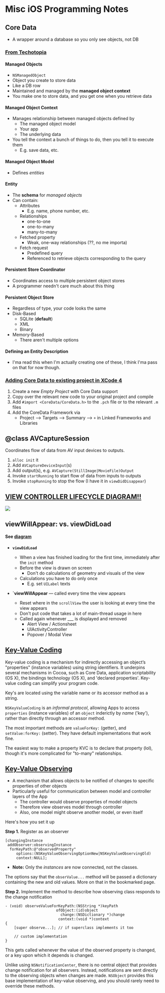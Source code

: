 Misc iOS Programming Notes
==========================

Core Data
---------

* A wrapper around a database so you only see objects, not DB

### [From Techotopia](http://www.techotopia.com/index.php/Working_with_iOS_7_Databases_using_Core_Data)

#### Managed Objects

* `NSManagedObject`
* Object you create to store data
* Like a DB row
* Maintained and managed by the **managed object context**
* You make one to store data, and you get one when you retrieve data

#### Managed Object Context

* Manages relationship between managed objects defined by
    * The managed object model
    * Your app
    * The underlying data
* You tell the context a bunch of things to do, then you tell it to execute them
    * E.g. save data, etc.

#### Managed Object Model

* Defines *entities*

#### Entity

* The **schema** for *managed objects*
* Can contain:
    * Attributes
        * E.g. name, phone number, etc.
    * Relationships
        * one-to-one
        * one-to-many
        * many-to-many
    * Fetched property
        * Weak, one-way relationships (??, no me importa)
    * Fetch request
        * Predefined query
        * Referenced to retrieve objects corresponding to the query

#### Persistent Store Coordinator

* Coordinates access to multiple persistent object stores
* A programmer needn't care much about this thing

#### Persistent Object Store

* Regardless of type, your code looks the same
* Disk-Based
    * SQLite (**default**)
    * XML
    * Binary
* Memory-Based
    * There aren't multiple options

#### Defining an Entity Description

* I'ma read this when I'm actually creating one of these,
  I think I'ma pass on that for now though.

### [Adding Core Data to existing project in XCode 4](http://stackoverflow.com/questions/6821719/adding-core-data-to-existing-project-in-xcode-4)

1. Create a new *Empty Project* with Core Data support
1. Copy over the relevant new code to your original project and compile
1. Add `#import <CoreData/CoreData.h>` to the `.pch` file or to the relevant `.m` files
1. Add the CoreData Framework via
    * Project --> Targets --> Summary --> `+` in Linked Frameworks and Libraries

@class AVCaptureSession
-----------------------
Coordinates flow of data from AV input devices to outputs.

1. `alloc init` it
2. Add `AVCaptureDeviceInput`(s)
3. Add output(s), e.g. `AVCapture(StillImage|MovieFile)Output`
4. Invoke `startRunning` to start flow of data from inputs to outputs
5. Invoke `stopRunning` to stop the flow (I have it in `viewDidDisappear`)

<a name="lifecycle_diagram"></a>
[VIEW CONTROLLER LIFECYCLE DIAGRAM!!](http://rdkw.wordpress.com/2013/02/24/ios-uiviewcontroller-lifecycle/)
-------------------------------------

![](http://rdkw.files.wordpress.com/2013/02/uiviewcontroller_lifecycle.jpg?w=630)


viewWillAppear: vs. viewDidLoad
-------------------------------

#### See [diagram](#lifecycle_diagram)

* **`viewDidLoad`**
    * When a view has finished loading for the first time,
      immediately after the `init` method
    * Before the view is drawn on screen
        * Don't do calculations of geometry and visuals of the view
    * Calculations you have to do only once
        * E.g. set `UILabel` texts

* **`viewWillAppear** — called every time the view appears
    * Reset where in the `scrollView` the user is looking at every time the view appears
    * Don't put code that takes a lot of main-thread usage in here
    * Called again whenever ___ is displayed and removed
        * Alert View / Actionsheet
        * UIActivityController
        * Popover / Modal View


[Key-Value Coding](https://developer.apple.com/library/ios/documentation/Cocoa/Conceptual/KeyValueCoding/Articles/KeyValueCoding.html)
------------------

Key-value coding is a mechanism for indirectly accessing an object’s
"properties" (instance variables) using string identifiers. It underpins
several mechanisms in Cocoa, such as Core Data, application scriptability (OS
X), the bindings technology (OS X), and 'declared properties'.  Key-value
coding can simplify your program code.

Key's are located using the variable name or its accessor method as a string.

`NSKeyValueCoding` is an *informal protocol*, allowing Apps to access
`properties` (instance variables) of an `object` inderictly by *name* ('key'),
rather than directly through an accessor method.

The most important methods are `valueForKey:` (getter), and `setValue:forKey:` (setter).
They have default implementations that work fine.

The easiest way to make a property KVC is to declare that property (lol),
though it's more complicated for "to-many" relationships.

[Key-Value Observing](https://developer.apple.com/library/ios/documentation/Cocoa/Conceptual/KeyValueObserving/KeyValueObserving.html)
---------------------

* A mechanism that allows objects to be notified of changes to specific properties
  of other objects
* Particularly useful for communication between model and controller layers of the App
    * The controller would observe properties of model objects
    * Therefore view observes model through controller
    * Also, one model might observe another model, or even itself

Here's how you set it up

**Step 1.** Register as an observer

    [changingInstance
     addObserver:observingInstance
      forKeyPath:@"observedProperty"
         options:(NSKeyValueObservingOptionNew|NSKeyValueObservingOld)
         context:NULL];

* **Note:** Only the *instances* are now connected, not the classes.

The options say that the `obserValue...` method will be passed a dictionary containing
the new and old values. More on that in the bookmarked page.

**Step 2.** Implement the method to describe how observing class responds to
            the change notification

    - (void) observeValueForKeyPath:(NSString *)keyPath
                           ofObject:(id)object
                             change:(NSDictionary *)change
                            context:(void *)context
    {
        [super observe...]; // if superclass implements it too

        // custom implementation
    }

This gets called whenever the value of the observed property is changed, or a
key upon which it depends is changed.

Unlike using `NSNotificationCenter`, there is no central object that provides
change notification for all observers. Instead, notifications are sent directly
to the observing objects when changes are made. `NSObject` provides this base
implementation of key-value observing, and you should rarely need to override
these methods.
